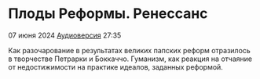 # Плоды Реформы. Ренессанс

07 июня 2024 [Аудиоверсия](https://paradoks-pinkera-pilotnyy-vypusk.simplecast.com/episodes/renaissance) 27:35

Как разочарование в результатах великих папских реформ отразилось в творчестве Петрарки и Боккаччо.
Гуманизм, как реакция на отчаяние от недостижимости на практике идеалов, заданных реформой.
